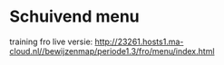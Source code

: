 # Schuivend menu
training fro
live versie: http://23261.hosts1.ma-cloud.nl//bewijzenmap/periode1.3/fro/menu/index.html
